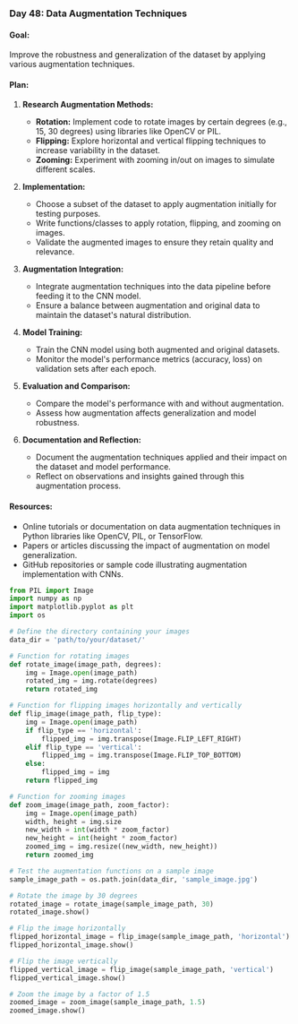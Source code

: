 ### Day 48: Data Augmentation Techniques

#### Goal:
Improve the robustness and generalization of the dataset by applying various augmentation techniques.

#### Plan:
1. **Research Augmentation Methods:**
    - **Rotation:** Implement code to rotate images by certain degrees (e.g., 15, 30 degrees) using libraries like OpenCV or PIL.
    - **Flipping:** Explore horizontal and vertical flipping techniques to increase variability in the dataset.
    - **Zooming:** Experiment with zooming in/out on images to simulate different scales.

2. **Implementation:**
    - Choose a subset of the dataset to apply augmentation initially for testing purposes.
    - Write functions/classes to apply rotation, flipping, and zooming on images.
    - Validate the augmented images to ensure they retain quality and relevance.

3. **Augmentation Integration:**
    - Integrate augmentation techniques into the data pipeline before feeding it to the CNN model.
    - Ensure a balance between augmentation and original data to maintain the dataset's natural distribution.

4. **Model Training:**
    - Train the CNN model using both augmented and original datasets.
    - Monitor the model's performance metrics (accuracy, loss) on validation sets after each epoch.

5. **Evaluation and Comparison:**
    - Compare the model's performance with and without augmentation.
    - Assess how augmentation affects generalization and model robustness.

6. **Documentation and Reflection:**
    - Document the augmentation techniques applied and their impact on the dataset and model performance.
    - Reflect on observations and insights gained through this augmentation process.

#### Resources:
- Online tutorials or documentation on data augmentation techniques in Python libraries like OpenCV, PIL, or TensorFlow.
- Papers or articles discussing the impact of augmentation on model generalization.
- GitHub repositories or sample code illustrating augmentation implementation with CNNs.


```Python
from PIL import Image
import numpy as np
import matplotlib.pyplot as plt
import os

# Define the directory containing your images
data_dir = 'path/to/your/dataset/'

# Function for rotating images
def rotate_image(image_path, degrees):
    img = Image.open(image_path)
    rotated_img = img.rotate(degrees)
    return rotated_img

# Function for flipping images horizontally and vertically
def flip_image(image_path, flip_type):
    img = Image.open(image_path)
    if flip_type == 'horizontal':
        flipped_img = img.transpose(Image.FLIP_LEFT_RIGHT)
    elif flip_type == 'vertical':
        flipped_img = img.transpose(Image.FLIP_TOP_BOTTOM)
    else:
        flipped_img = img
    return flipped_img

# Function for zooming images
def zoom_image(image_path, zoom_factor):
    img = Image.open(image_path)
    width, height = img.size
    new_width = int(width * zoom_factor)
    new_height = int(height * zoom_factor)
    zoomed_img = img.resize((new_width, new_height))
    return zoomed_img

# Test the augmentation functions on a sample image
sample_image_path = os.path.join(data_dir, 'sample_image.jpg')

# Rotate the image by 30 degrees
rotated_image = rotate_image(sample_image_path, 30)
rotated_image.show()

# Flip the image horizontally
flipped_horizontal_image = flip_image(sample_image_path, 'horizontal')
flipped_horizontal_image.show()

# Flip the image vertically
flipped_vertical_image = flip_image(sample_image_path, 'vertical')
flipped_vertical_image.show()

# Zoom the image by a factor of 1.5
zoomed_image = zoom_image(sample_image_path, 1.5)
zoomed_image.show()

```